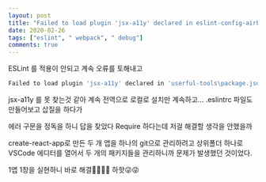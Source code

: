 ```yaml
---
layout: post
title: "Failed to load plugin 'jsx-a11y' declared in eslint-config-airbnb"
date: 2020-02-26
tags: ["eslint", " webpack", " debug"]
comments: true
---
```


ESLint 를 적용이 안되고 계속 오류를 토해내고

```bash
Failed to load plugin 'jsx-a11y' declared in 'userful-tools\package.json » eslint-config-airbnb » ~\react-tutorial\userful-tools\node_modules\eslint-config-airbnb\rules\react-a11y.js': Cannot find module 'eslint-plugin-jsx-a11y' Require stack: - ~\react-tutorial\__placeholder__.js
```

jsx-a11y 를 못 찾는것 같아 계속 전역으로 로컬로 설치만 계속하고...
.eslintrc 파일도 만들어보고 삽질을 하다가

에러 구문을 정독을 하니 답을 찾았다
Require 하다는데 저걸 해결할 생각을 안했을까

create-react-app로 만든 두 개 앱을 하나의 git으로 관리하려고
상위폴더 하나로 VSCode 에디터를 열어서 두 개의 패키지들을 관리하니까 문제가 발생했던 것이었다.

1앱 1창을 실현하니 바로 해결🤦‍♂️🤦‍♂️
하핫😜😜
